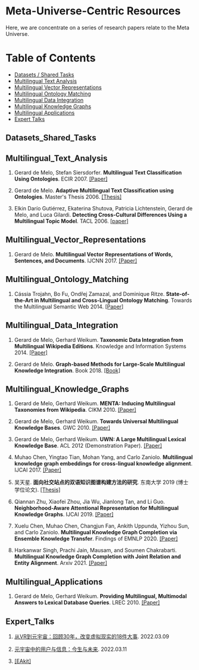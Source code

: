 # Meta-Universe-Centric Resources 



Here, we are concentrate on a series of research papers relate to the Meta Universe.   


Table of Contents
=================


  * [Datasets / Shared Tasks](#Datasets_Shared_Tasks)
  * [Multilingual Text Analysis](#Multilingual_Text_Analysis)
  * [Multilingual Vector Representations](#Multilingual_Vector_Representations)
  * [Multilingual Ontology Matching](#Multilingual_Ontology_Matching)
  * [Multilingual Data Integration](#Multilingual_Data_Integration)
  * [Multilingual Knowledge Graphs](#Multilingual_Knowledge_Graphs)
  * [Multilingual Applications](#Multilingual_Applications)
  * [Expert Talks](#Expert_Talks)


## Datasets_Shared_Tasks



## Multilingual_Text_Analysis
1. Gerard de Melo, Stefan Siersdorfer. **Multilingual Text Classification Using Ontologies**. ECIR 2007. [[Paper]](http://gerard.demelo.org/papers/demelo-mltc-ecir2007.pdf)


2. Gerard de Melo. **Adaptive Multilingual Text Classification using Ontologies**. Master's Thesis 2006. [[Thesis]](http://gerard.demelo.org/papers/mltc-thesis.pdf)


3. Elkin Darío Gutiérrez, Ekaterina Shutova, Patricia Lichtenstein, Gerard de Melo, and Luca Gilardi. **Detecting Cross-Cultural Differences Using a Multilingual Topic Model**. TACL 2006. [[paper]](http://gerard.demelo.org/papers/cross-cultural-tacl2016.pdf)



## Multilingual_Vector_Representations
1. Gerard de Melo. **Multilingual Vector Representations of Words, Sentences, and Documents**. IJCNN 2017. [[Paper]](http://gerard.demelo.org/papers/multilingual-representations.pdf)



## Multilingual_Ontology_Matching
1. Cássia Trojahn, Bo Fu, Ondřej Zamazal, and Dominique Ritze. **State-of-the-Art in Multilingual and Cross-Lingual Ontology Matching**. Towards the Multilingual Semantic Web 2014. [[Paper]](https://link.springer.com/chapter/10.1007%2F978-3-662-43585-4_8)




## Multilingual_Data_Integration
1. Gerard de Melo, Gerhard Weikum. **Taxonomic Data Integration from Multilingual Wikipedia Editions**. Knowledge and Information Systems 2014. [[Paper]](http://gerard.demelo.org/papers/demelo-menta-kais.pdf)


2. Gerard de Melo. **Graph-based Methods for Large-Scale Multilingual Knowledge Integration**. Book 2018. [[Book]](https://core.ac.uk/download/301023448.pdf)



## Multilingual_Knowledge_Graphs
1. Gerard de Melo, Gerhard Weikum. **MENTA: Inducing Multilingual Taxonomies from Wikipedia**. CIKM 2010. [[Paper]](http://gerard.demelo.org/papers/demelo-menta-cikm2010.pdf)


2. Gerard de Melo, Gerhard Weikum. **Towards Universal Multilingual Knowledge Bases**. GWC 2010. [[Paper]](http://gerard.demelo.org/papers/demelo-universal-lexical-gwc2010.pdf)


3. Gerard de Melo, Gerhard Weikum. **UWN: A Large Multilingual Lexical Knowledge Base**. ACL 2012 (Demonstration Paper). [[Paper]](http://gerard.demelo.org/papers/demelo-uwn-acl2012.pdf)


4. Muhao Chen, Yingtao Tian, Mohan Yang, and Carlo Zaniolo. **Multilingual knowledge graph embeddings for cross-lingual knowledge alignment**. IJCAI 2017. [[Paper]](https://dl.acm.org/doi/10.5555/3172077.3172097)


5. 吴天星. **面向社交站点的双语知识图谱构建方法的研究**. 东南大学 2019 (博士学位论文). [[Thesis]](https://kns.cnki.net/kcms/detail/detail.aspx?dbcode=CDFD&dbname=CDFDLAST2019&filename=1019650262.nh&uniplatform=NZKPT&v=OM1xTBRHgchAbJJbJ75VwIFk5UDJjT1SNVQ4WmJk6XJdScpmVihwUuF0TU03jUZW)


6. Qiannan Zhu, Xiaofei Zhou, Jia Wu, Jianlong Tan, and Li Guo. **Neighborhood-Aware Attentional Representation for Multilingual Knowledge Graphs**. IJCAI 2019. [[Paper]](https://www.ijcai.org/proceedings/2019/0269.pdf)


7. Xuelu Chen, Muhao Chen, Changjun Fan, Ankith Uppunda, Yizhou Sun, and Carlo Zaniolo. **Multilingual Knowledge Graph Completion via Ensemble Knowledge Transfer**. Findings of EMNLP 2020. [[Paper]](https://aclanthology.org/2020.findings-emnlp.290.pdf)


8. Harkanwar Singh, Prachi Jain, Mausam, and Soumen Chakrabarti. **Multilingual Knowledge Graph Completion with Joint Relation and Entity Alignment**. Arxiv 2021. [[Paper]](https://arxiv.org/abs/2104.08804)


<!-- [和AI结对编程！OpenAI与GitHub联手推出AI代码生成工具，比GPT-3更强大](https://mp.weixin.qq.com/s/6ZKdBPgv6pZ1aE4o0XRBig) -->


## Multilingual_Applications
1. Gerard de Melo, Gerhard Weikum. **Providing Multilingual, Multimodal Answers to Lexical Database Queries**. LREC 2010. [[Paper]](http://gerard.demelo.org/papers/demelo-mm-lrec2010.pdf)



## Expert_Talks
1. [从VR到元宇宙：回顾30年，改变虚拟现实的18件大事](https://mp.weixin.qq.com/s/z3gokk7YM5pb9-NSHKFq8Q). 2022.03.09

2. [元宇宙中的用户与信息：今生与未来](https://mp.weixin.qq.com/s/_ZIcxWkLvCgfjQ4hJ6vhiQ). 2022.03.11

3. [[EAkit]](https://github.com/THU-KEG/EAkit)


